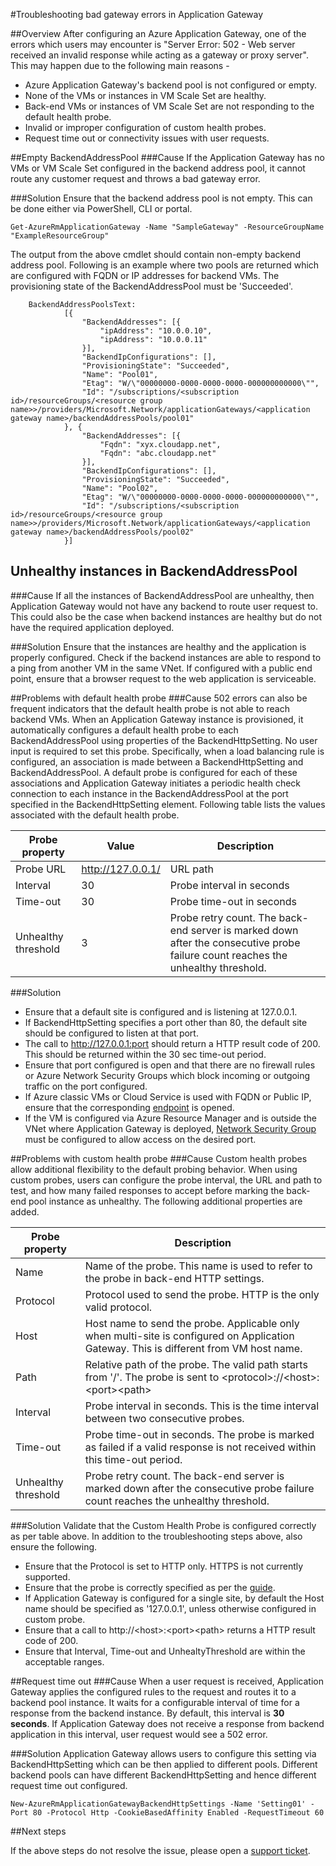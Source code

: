 <properties
   pageTitle="Troubleshoot Application Gateway Bad Gateway (502) errors | Microsoft Azure"
   description="Learn how to troubleshoot Application Gateway 502 errors"
   services="application-gateway"
   documentationCenter="na"
   authors="amitsriva"
   manager="rossort"
   editor=""
   tags="azure-resource-manager"
/>
<tags  
   ms.service="application-gateway"
   ms.devlang="na"
   ms.topic="article"
   ms.tgt_pltfrm="na"
   ms.workload="infrastructure-services"
   ms.date="05/15/2016"
   ms.author="amitsriva" />

#Troubleshooting bad gateway errors in Application Gateway

##Overview
After configuring an Azure Application Gateway, one of the errors which users may encounter is "Server Error: 502 - Web server received an invalid response while acting as a gateway or proxy server". This may happen due to the following main reasons - 

- Azure Application Gateway's backend pool is not configured or empty.
- None of the VMs or instances in VM Scale Set are healthy.
- Back-end VMs or instances of VM Scale Set are not responding to the default health probe.
- Invalid or improper configuration of custom health probes.
- Request time out or connectivity issues with user requests.


##Empty BackendAddressPool
###Cause
If the Application Gateway has no VMs or VM Scale Set configured in the backend address pool, it cannot route any customer request and throws a bad gateway error.

###Solution
Ensure that the backend address pool is not empty. This can be done either via PowerShell, CLI or portal.

	
	Get-AzureRmApplicationGateway -Name "SampleGateway" -ResourceGroupName "ExampleResourceGroup"

The output from the above cmdlet should contain non-empty backend address pool. Following is an example where two pools are returned which are configured with FQDN or IP addresses for backend VMs. The provisioning state of the BackendAddressPool must be 'Succeeded'.
	
		BackendAddressPoolsText: 
				[{
					"BackendAddresses": [{
						"ipAddress": "10.0.0.10",
						"ipAddress": "10.0.0.11"
					}],
					"BackendIpConfigurations": [],
					"ProvisioningState": "Succeeded",
					"Name": "Pool01",
					"Etag": "W/\"00000000-0000-0000-0000-000000000000\"",
					"Id": "/subscriptions/<subscription id>/resourceGroups/<resource group name>>/providers/Microsoft.Network/applicationGateways/<application gateway name>/backendAddressPools/pool01"
				}, {
					"BackendAddresses": [{
						"Fqdn": "xyx.cloudapp.net",
						"Fqdn": "abc.cloudapp.net"
					}],
					"BackendIpConfigurations": [],
					"ProvisioningState": "Succeeded",
					"Name": "Pool02",
					"Etag": "W/\"00000000-0000-0000-0000-000000000000\"",
					"Id": "/subscriptions/<subscription id>/resourceGroups/<resource group name>>/providers/Microsoft.Network/applicationGateways/<application gateway name>/backendAddressPools/pool02"
				}]
	
	
## Unhealthy instances in BackendAddressPool

###Cause
If all the instances of BackendAddressPool are unhealthy, then Application Gateway would not have any backend to route user request to. This could also be the case when backend instances are healthy but do not have the required application deployed.

###Solution
Ensure that the instances are healthy and the application is properly configured. Check if the backend instances are able to respond to a ping from another VM in the same VNet. If configured with a public end point,  ensure that a browser request to the web application is serviceable.


##Problems with default health probe
###Cause
502 errors can also be frequent indicators that the default health probe is not able to reach backend VMs. When an Application Gateway instance is provisioned, it automatically configures a default health probe to each BackendAddressPool using properties of the BackendHttpSetting. No user input is required to set this probe. Specifically, when a load balancing rule is configured, an association is made between a BackendHttpSetting and BackendAddressPool. A default probe is configured for each of these associations and Application Gateway initiates a periodic health check connection to each instance in the BackendAddressPool at the port specified in the BackendHttpSetting element. Following table lists the values associated with the default health probe.


|Probe property | Value | Description|
|---|---|---|
| Probe URL| http://127.0.0.1/ | URL path |
| Interval | 30 | Probe interval in seconds |
| Time-out  | 30 | Probe time-out in seconds |
| Unhealthy threshold | 3 | Probe retry count. The back-end server is marked down after the consecutive probe failure count reaches the unhealthy threshold. |

###Solution
- Ensure that a default site is configured and is listening at 127.0.0.1. 
- If BackendHttpSetting specifies a port other than 80, the default site should be configured to listen at that port. 
- The call to http://127.0.0.1:port should return a HTTP result code of 200. This should be returned within the 30 sec time-out period.
- Ensure that port configured is open and that there are no firewall rules or Azure Network Security Groups which block incoming or outgoing traffic on the port configured.
- If Azure classic VMs or Cloud Service is used with FQDN or Public IP, ensure that the corresponding [endpoint](../virtual-machines/virtual-machines-windows-classic-setup-endpoints.md) is opened.
- If the VM is configured via Azure Resource Manager and is outside the VNet where Application Gateway is deployed, [Network Security Group](../virtual-network/virtual-networks-nsg.md) must be configured to allow access on the desired port.


##Problems with custom health probe
###Cause
Custom health probes allow additional flexibility to the default probing behavior. When using custom probes, users can configure the probe interval, the URL and path to test, and how many failed responses to accept before marking the back-end pool instance as unhealthy. The following additional properties are added.


|Probe property| Description|
|---|---|
| Name | Name of the probe. This name is used to refer to the probe in back-end HTTP settings. |
| Protocol | Protocol used to send the probe. HTTP is the only valid protocol. |
| Host |  Host name to send the probe. Applicable only when multi-site is configured on Application Gateway. This is different from VM host name.  |
| Path | Relative path of the probe. The valid path starts from '/'. The probe is sent to \<protocol\>://\<host\>:\<port\>\<path\> |
| Interval | Probe interval in seconds. This is the time interval between two consecutive probes.|
| Time-out | Probe time-out in seconds. The probe is marked as failed if a valid response is not received within this time-out period. |
| Unhealthy threshold | Probe retry count. The back-end server is marked down after the consecutive probe failure count reaches the unhealthy threshold. |


###Solution
Validate that the Custom Health Probe is configured correctly as per table above. In addition to the troubleshooting steps above, also ensure the following.

- Ensure that the Protocol is set to HTTP only. HTTPS is not currently supported.
- Ensure that the probe is correctly specified as per the [guide](application-gateway-create-probe-ps.md). 
- If Application Gateway is configured for a single site, by default the Host name should be specified as '127.0.0.1', unless otherwise configured in custom probe.
- Ensure that a call to http://\<host\>:\<port\>\<path\> returns a HTTP result code of 200.
- Ensure that Interval, Time-out and UnhealtyThreshold are within the acceptable ranges.


##Request time out
###Cause
When a user request is received, Application Gateway applies the configured rules to the request and routes it to a backend pool instance. It waits for a configurable interval of time for a response from the backend instance. By default, this interval is **30 seconds**. If Application Gateway does not receive a response from backend application in this interval, user request would see a 502 error. 

###Solution
Application Gateway allows users to configure this setting via BackendHttpSetting which can be then applied to different pools. Different backend pools can have different BackendHttpSetting and hence different request time out configured.

	New-AzureRmApplicationGatewayBackendHttpSettings -Name 'Setting01' -Port 80 -Protocol Http -CookieBasedAffinity Enabled -RequestTimeout 60

##Next steps

If the above steps do not resolve the issue, please open a [support ticket](https://azure.microsoft.com/support/options/). 
